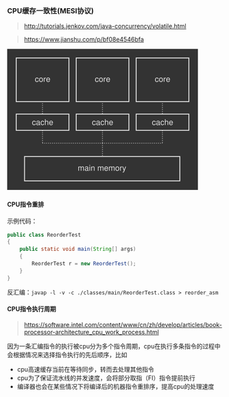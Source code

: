 ### CPU缓存一致性(MESI协议)

> http://tutorials.jenkov.com/java-concurrency/volatile.html

> https://www.jianshu.com/p/bf08e4546bfa

![cpu-cache](/singleton/cpu-cache-main-memory.png)


#### CPU指令重排

示例代码：

```java
public class ReorderTest
{
    public static void main(String[] args)
    {
        ReorderTest r = new ReorderTest();
    }
}
```

反汇编：`javap -l -v -c ./classes/main/ReorderTest.class > reorder_asm`


#### CPU指令执行周期

> https://software.intel.com/content/www/cn/zh/develop/articles/book-processor-architecture_cpu_work_process.html



因为一条汇编指令的执行被cpu分为多个指令周期，cpu在执行多条指令的过程中会根据情况来选择指令执行的先后顺序，比如

* cpu高速缓存当前在等待同步，转而去处理其他指令
* cpu为了保证流水线的并发速度，会将部分取指（FI）指令提前执行
* 编译器也会在某些情况下将编译后的机器指令重排序，提高cpu的处理速度













